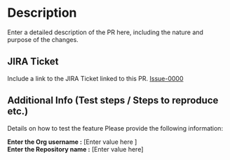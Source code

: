 # Description
Enter a detailed description of the PR here, including the nature and purpose of the changes.

## JIRA Ticket
Include a link to the JIRA Ticket linked to this PR.
[Issue-0000](https://your-jira-domain.com/browse/Issue-0000)

## Additional Info (Test steps / Steps to reproduce etc.)
Details on how to test the feature
Please provide the following information:

**Enter the Org username :** [Enter value here ]    
**Enter the Repository name :** [Enter value here]
